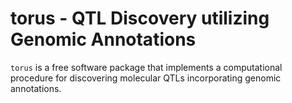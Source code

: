 # torus - QTL Discovery utilizing Genomic Annotations 


``torus`` is a free software package that implements a computational procedure for discovering molecular QTLs incorporating genomic annotations. 
